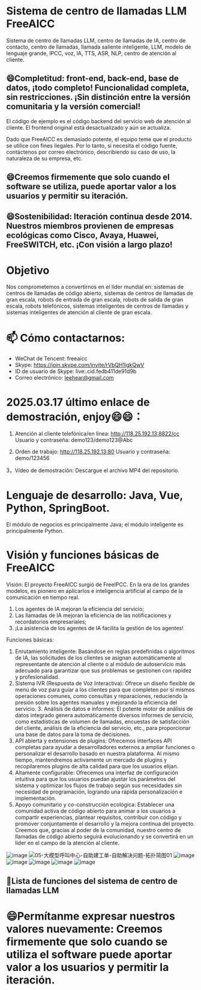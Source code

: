 # Sistema de centro de llamadas LLM FreeAICC
Sistema de centro de llamadas LLM, centro de llamadas de IA, centro de contacto, centro de llamadas, llamada saliente inteligente, LLM, modelo de lenguaje grande, IPCC, voz, IA, TTS, ASR, NLP, centro de atención al cliente.

## 😄Completitud: front-end, back-end, base de datos, ¡todo completo! Funcionalidad completa, sin restricciones. ¡Sin distinción entre la versión comunitaria y la versión comercial!

El código de ejemplo es el código backend del servicio web de atención al cliente. El frontend original está desactualizado y aún se actualiza.

Dado que FreeAICC es demasiado potente, el equipo teme que el producto se utilice con fines ilegales. Por lo tanto, si necesita el código fuente, contáctenos por correo electrónico, describiendo su caso de uso, la naturaleza de su empresa, etc.

## 😄Creemos firmemente que solo cuando el software se utiliza, puede aportar valor a los usuarios y permitir su iteración.
## 😄Sostenibilidad: Iteración continua desde 2014. Nuestros miembros provienen de empresas ecológicas como Cisco, Avaya, Huawei, FreeSWITCH, etc. ¡Con visión a largo plazo!
# Objetivo
Nos comprometemos a convertirnos en el líder mundial en: sistemas de centros de llamadas de código abierto, sistemas de centros de llamadas de gran escala, robots de entrada de gran escala, robots de salida de gran escala, robots telefónicos, sistemas inteligentes de centros de llamadas y sistemas inteligentes de atención al cliente de gran escala.

# 📫 Cómo contactarnos:

- WeChat de Tencent: freeaicc
- Skype: https://join.skype.com/invite/rVbQH1igkQwV
- ID de usuario de Skype: live:.cid.fedb411de91d9b
- Correo electrónico: leehear@gmail.com

# 2025.03.17 último enlace de demostración, enjoy😄😄：

1. Atención al cliente telefónica/en línea:
http://118.25.192.13:8822/cc
Usuario y contraseña: demo123/demo123@Abc

2. Orden de trabajo:
http://118.25.192.13:80
Usuario y contraseña: demo/123456

3，Vídeo de demostración: Descargue el archivo MP4 del repositorio.

# Lenguaje de desarrollo: Java, Vue, Python, SpringBoot.

El módulo de negocios es principalmente Java; el módulo inteligente es principalmente Python.

# Visión y funciones básicas de FreeAICC

Visión:
El proyecto FreeAICC surgió de FreeIPCC. En la era de los grandes modelos, es pionero en aplicarlos e inteligencia artificial al campo de la comunicación en tiempo real.
1. Los agentes de IA mejoran la eficiencia del servicio;
2. Las llamadas de IA mejoran la eficiencia de las notificaciones y recordatorios empresariales;
3. ¡La asistencia de los agentes de IA facilita la gestión de los agentes!

Funciones básicas:
1. Enrutamiento inteligente: Basándose en reglas predefinidas o algoritmos de IA, las solicitudes de los clientes se asignan automáticamente al representante de atención al cliente o al módulo de autoservicio más adecuado para garantizar que sus problemas se gestionen con rapidez y profesionalidad.
2. Sistema IVR (Respuesta de Voz Interactiva): Ofrece un diseño flexible de menú de voz para guiar a los clientes para que completen por sí mismos operaciones comunes, como consultas y reparaciones, reduciendo la presión sobre los agentes manuales y mejorando la eficiencia del servicio. 3. Análisis de datos e informes: El potente motor de análisis de datos integrado genera automáticamente diversos informes de servicio, como estadísticas de volumen de llamadas, encuestas de satisfacción del cliente, análisis de la eficiencia del servicio, etc., para proporcionar una base de datos para la toma de decisiones.
4. API abierta y extensiones de plugins: Ofrecemos interfaces API completas para ayudar a desarrolladores externos a ampliar funciones o personalizar el desarrollo basado en nuestra plataforma. Al mismo tiempo, mantendremos activamente un mercado de plugins y recopilaremos plugins de alta calidad para que los usuarios elijan.
5. Altamente configurable: Ofrecemos una interfaz de configuración intuitiva para que los usuarios puedan ajustar los parámetros del sistema y optimizar los flujos de trabajo según sus necesidades sin necesidad de programación, logrando una rápida personalización e implementación.
6. Apoyo comunitario y co-construcción ecológica: Establecer una comunidad activa de código abierto para animar a los usuarios a compartir experiencias, plantear requisitos, contribuir con código y promover conjuntamente el desarrollo y la mejora continua del proyecto. Creemos que, gracias al poder de la comunidad, nuestro centro de llamadas de código abierto seguirá evolucionando y se convertirá en un líder en el campo de la atención al cliente.

![image](https://github.com/user-attachments/assets/11367dfa-22d2-4976-8ec8-6e3c51b84e46)
![05-大模型呼叫中心-自助建工单-自助解决问题-拓扑简图01](https://github.com/user-attachments/assets/0b53f8b5-72f3-4f1f-82d4-cf50f60ad875)
![image](https://github.com/user-attachments/assets/8bfca84f-996f-4cb3-ae35-88918e99f8f7)
![image](https://github.com/user-attachments/assets/dd5ef068-e4cc-48ba-aaa6-074f1eade244)
![image](https://github.com/user-attachments/assets/7889efb4-85e9-45b2-84a4-ea837dc6b7fd)
![image](https://github.com/user-attachments/assets/5c3f7012-629a-4f4f-a5cf-f4ce72b9a095)
![image](https://github.com/user-attachments/assets/ecd3785c-499b-4c62-abea-eba066dd6daa)

## 🤔Lista de funciones del sistema de centro de llamadas LLM

# 😄Permítanme expresar nuestros valores nuevamente: Creemos firmemente que solo cuando se utiliza el software puede aportar valor a los usuarios y permitir la iteración.
